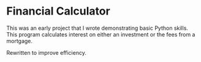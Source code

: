 # Financial Calculator
This was an early project that I wrote demonstrating basic Python skills. This program calculates interest on either an investment or the fees from a mortgage.

Rewritten to improve efficiency.
